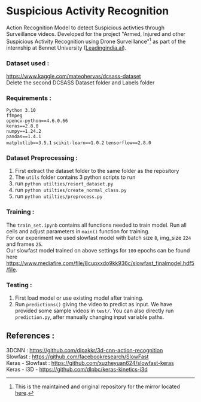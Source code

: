 # Suspicious Activity Recognition
Action Recognition Model to detect Suspicious activties through Surveillance videos. Developed for the project "Armed, Injured and other Suspicious Activity Recognition using Drone Surveillance"[^note] as part of the internship at Bennet University ([Leadingindia.ai](https://leadingindia.ai/)).

### Dataset used :
 https://www.kaggle.com/mateohervas/dcsass-dataset   
 Delete the second DCSASS Dataset folder and Labels folder

### Requirements :
  `Python 3.10`  
  `ffmpeg`  
  `opencv-python==4.6.0.66`  
  `keras==2.8.0`  
  `numpy==1.24.2`  
  `pandas==1.4.1`  
  `matplotlib==3.5.1`
  `scikit-learn==1.0.2`
  `tensorflow==2.8.0`

### Dataset Preprocessing :
  1. First extract the dataset folder to the same folder as the repository
  2. The `utils` folder contains 3 python scripts to run
  3. run `python utilties/resort_dataset.py`
  4. run `python utilties/create_normal_class.py`
  5. run `python utilties/preprocess.py`
  
### Training :
  The `train_set.ipynb` contains all functions needed to train model. Run all cells and adjust parameters in `main()` function for training.  
  For our experiment we used slowfast model with batch size `8`, img_size `224` and frames `25`.  
  Our slowfast model trained on above settings for `100` epochs can be found here https://www.mediafire.com/file/8cupxxdo9kk936c/slowfast_finalmodel.hdf5/file.
 
### Testing :
  1. First load model or use existing model after training.
  2. Run `predictions()` giving the video to predict as input. We have provided some sample videos in `test/`. You can also directly run `prediction.py`, after manually changing input variable paths.

## References :  
3DCNN : https://github.com/dipakkr/3d-cnn-action-recognition   
Slowfast : https://github.com/facebookresearch/SlowFast  
Keras - Slowfast : https://github.com/xuzheyuan624/slowfast-keras  
Keras - i3D - https://github.com/dlpbc/keras-kinetics-i3d  

[^note]: This is the maintained and original repository for the mirror located [here](https://github.com/LeadingIndiaAI/Armed-Injured-and-other-Suspicious-Activity-Recognition-using-Drone-Surveillance).
